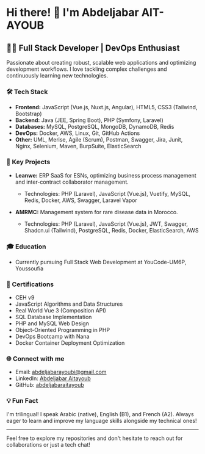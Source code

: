 # Hi there! 👋 I'm Abdeljabar AIT-AYOUB

## 👨‍💻 Full Stack Developer | DevOps Enthusiast

Passionate about creating robust, scalable web applications and optimizing development workflows. I love tackling complex challenges and continuously learning new technologies.

### 🛠️ Tech Stack

- **Frontend:** JavaScript (Vue.js, Nuxt.js, Angular), HTML5, CSS3 (Tailwind, Bootstrap)
- **Backend:** Java (JEE, Spring Boot), PHP (Symfony, Laravel)
- **Databases:** MySQL, PostgreSQL, MongoDB, DynamoDB, Redis
- **DevOps:** Docker, AWS, Linux, Git, GitHub Actions
- **Other:** UML, Merise, Agile (Scrum), Postman, Swagger, Jira, Junit, Nginx, Selenium, Maven, BurpSuite, ElasticSearch

### 🌟 Key Projects

- **Leanwe:** ERP SaaS for ESNs, optimizing business process management and inter-contract collaborator management.
  - Technologies: PHP (Laravel), JavaScript (Vue.js), Vuetify, MySQL, Redis, Docker, AWS, Swagger, Laravel Vapor

- **AMRMC:** Management system for rare disease data in Morocco.
  - Technologies: PHP (Laravel), JavaScript (Vue.js), JWT, Swagger, Shadcn.ui (Tailwind), PostgreSQL, Redis, Docker, ElasticSearch, AWS

### 🎓 Education

- Currently pursuing Full Stack Web Development at YouCode-UM6P, Youssoufia

### 📜 Certifications

- CEH v9
- JavaScript Algorithms and Data Structures
- Real World Vue 3 (Composition API)
- SQL Database Implementation
- PHP and MySQL Web Design
- Object-Oriented Programming in PHP
- DevOps Bootcamp with Nana
- Docker Container Deployment Optimization

### 🌐 Connect with me

- Email: abdeljabarayoubi@gmail.com
- LinkedIn: [Abdeljabar Aitayoub](https://www.linkedin.com/in/abdeljabar-aitayoub)
- GitHub: [abdeljabaraitayoub](https://github.com/abdeljabaraitayoub)

### 💡 Fun Fact

I'm trilingual! I speak Arabic (native), English (B1), and French (A2). Always eager to learn and improve my language skills alongside my technical ones!

---

Feel free to explore my repositories and don't hesitate to reach out for collaborations or just a tech chat!
